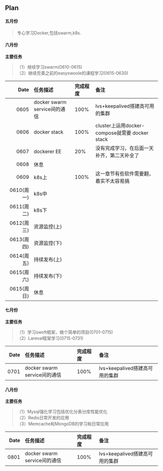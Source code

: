 ## Plan

#### 五月份
>专心学习Docker,包括swarm,k8s.

#### 六月份

**主要任务**

 >（1）继续学习swarm(0610-0615)<br/>
  （2）继续完善之前的easyswoole的课程学习(0615-0630)<br/>

|Date|任务描述|完成程度|备注|
|-----:|:-----|:-----|:-----|
|0605 |docker swarm service间的通信   |100% |lvs+keepalived搭建高可用的集群|
|0606 |docker stack   |100%|cluster上运用docker-compose就需要 docker stack|
|0607 |dockerer EE   |20%|没有完成学习，在后面一天补齐，第二天补全了|
|0608 |休息   |  ||
|0609 |k8s上  |100%|这一章节有些软件需要翻，着实不太容易搞|
|0610(周一)|k8s中  |||
|0611(周二)|k8s下  |||
|0612(周三)|资源监控(上)|||
|0613(周四)|资源监控(下)  |||
|0614(周五)|持续发布(上)|||
|0615(周六)|持续发布(下)  |||
|0615(周日)|休息|||

#### 七月份

**主要任务**
>（1）学习swoft框架，做个简单的项目(0701-0715)<br/>
>（2）Lareval框架学习(0715-0731)<br/>

|Date|任务描述|完成程度|备注|
|-----:|:-----|:-----|:-----|
|0701 |docker swarm service间的通信   |100% |lvs+keepalived搭建高可用的集群|

#### 八月份

**主要任务**
>（1）Mysql强化学习包括优化分表分库性能优化<br/>
 （2）Redis日常开发的应用<br/>
 （3）Memcache和MongoDB的学习和日常应用<br/>

|Date|任务描述|完成程度|备注|
|-----:|:-----|:-----|:-----|
|0801 |docker swarm service间的通信   |100% |lvs+keepalived搭建高可用的集群|
